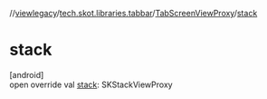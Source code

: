 //[viewlegacy](../../../index.md)/[tech.skot.libraries.tabbar](../index.md)/[TabScreenViewProxy](index.md)/[stack](stack.md)

# stack

[android]\
open override val [stack](stack.md): SKStackViewProxy
